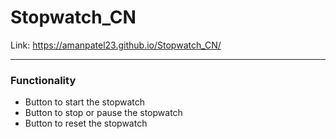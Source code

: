 # Stopwatch_CN
Link: https://amanpatel23.github.io/Stopwatch_CN/

***
### Functionality
* Button to start the stopwatch
* Button to stop or pause the stopwatch
* Button to reset the stopwatch

